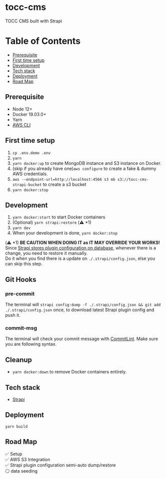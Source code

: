 # tocc-cms

TOCC CMS built with Strapi

# Table of Contents

- [Prerequisite](#prerequisite)
- [First time setup](#first-time-setup)
- [Development](#development)
- [Tech stack](#tech-stack)
- [Deployment](#deployment)
- [Road Map](#road-map)

## Prerequisite

- Node 12+
- Docker 19.03.0+
- Yarn
- [AWS CLI](https://aws.amazon.com/tw/cli/)

## First time setup

1. `cp .env.demo .env`
2. `yarn`
3. `yarn docker:up` to create MongoDB instance and S3 instance on Docker.
4. (skip if you already have one)`aws configure` to create a fake & dummy AWS credentials.
5. `aws --endpoint-url=http://localhost:4566 s3 mb s3://tocc-cms-strapi-bucket` to create a s3 bucket
6. `yarn docker:stop`

## Development

1. `yarn docker:start` to start Docker containers
2. (Optional) `yarn strapi:restore` (:warning: \*1)
3. `yarn dev`
4. When your development is done, `yarn docker:stop`

(:warning: \*1) **BE CAUTION WHEN DOING IT as IT MAY OVERRIDE YOUR WORKS!**  
Since [Strapi stores plugin configuration on database](https://strapi.io/documentation/developer-docs/latest/getting-started/troubleshooting.html#can-i-store-my-content-manager-layout-configurations-in-the-model-settings), whenever there is a change, you need to restore it manually.  
Do it when you find there is a update on `./.strapi/config.json`, else you can skip this step.

## Git Hooks

### pre-commit

The terminal will `strapi config:dump -f ./.strapi/config.json && git add ./.strapi/config.json` once, to download latest Strapi plugin config and push it.

### commit-msg

The terminal will check your commit message with [CommitLint](https://github.com/conventional-changelog/commitlint). Make sure you are following syntax.

## Cleanup

- `yarn docker:down` to remove Docker containers entirely.

## Tech stack

- [Strapi](https://strapi.io/)

## Deployment

```
yarn build
```

## Road Map

:white_check_mark: Setup  
:white_check_mark: AWS S3 Integration  
:white_check_mark: Strapi plugin configuration semi-auto dump/restore  
:white_circle: data seeding
